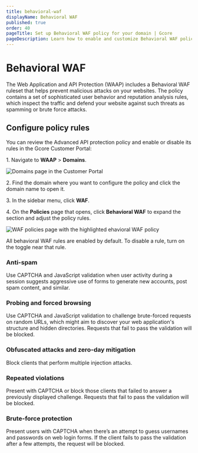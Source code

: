 ```yaml
---
title: behavioral-waf
displayName: Behavioral WAF
published: true
order: 40
pageTitle: Set up Behavioral WAF policy for your domain | Gcore
pageDescription: Learn how to enable and customize Behavioral WAF policy.
---
```

# Behavioral WAF

The Web Application and API Protection (WAAP) includes a Behavioral WAF ruleset that helps prevent malicious attacks on your websites. The policy contains a set of sophisticated user behavior and reputation analysis rules, which inspect the traffic and defend your website against such threats as spamming or brute force attacks. 

## Configure policy rules 

You can review the Advanced API protection policy and enable or disable its rules in the Gcore Customer Portal: 

1\. Navigate to **WAAP** > **Domains**. 

<img src="https://assets.gcore.pro/docs/waap/waf-policies/anti-automation-bot-protection/domains-page.png" alt="Domains page in the Customer Portal">

2\. Find the domain where you want to configure the policy and click the domain name to open it.  

3\. In the sidebar menu, click **WAF**. 

4\. On the **Policies** page that opens, click **Behavioral WAF** to expand the section and adjust the policy rules. 

<img src="https://assets.gcore.pro/docs/waap/waf-policies/behavioral-waf/behavioral-waf.png" alt="WAF policies page with the highlighted ehavioral WAF policy">

<alert-element type="info" title="Info">

All behavioral WAF rules are enabled by default. To disable a rule, turn on the toggle near that rule. 

</alert-element>

### Anti-spam 

Use CAPTCHA and JavaScript validation when user activity during a session suggests aggressive use of forms to generate new accounts, post spam content, and similar. 

### Probing and forced browsing 

Use CAPTCHA and JavaScript validation to challenge brute-forced requests on random URLs, which might aim to discover your web application's structure and hidden directories. Requests that fail to pass the validation will be blocked.  

### Obfuscated attacks and zero-day mitigation 

Block clients that perform multiple injection attacks. 

### Repeated violations 

Present with CAPTCHA or block those clients that failed to answer a previously displayed challenge. Requests that fail to pass the validation will be blocked. 

### Brute-force protection 

Present users with CAPTCHA when there’s an attempt to guess usernames and passwords on web login forms. If the client fails to pass the validation after a few attempts, the request will be blocked.